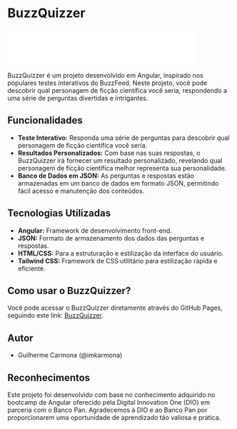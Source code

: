 # BuzzQuizzer

![BuzzQuizzer Logo](./src/assets/imgs/logo.png)

BuzzQuizzer é um projeto desenvolvido em Angular, inspirado nos populares testes interativos do BuzzFeed. Neste projeto, você pode descobrir qual personagem de ficção científica você seria, respondendo a uma série de perguntas divertidas e intrigantes.

## Funcionalidades

- **Teste Interativo:** Responda uma série de perguntas para descobrir qual personagem de ficção científica você seria.
- **Resultados Personalizados:** Com base nas suas respostas, o BuzzQuizzer irá fornecer um resultado personalizado, revelando qual personagem de ficção científica melhor representa sua personalidade.
- **Banco de Dados em JSON:** As perguntas e respostas estão armazenadas em um banco de dados em formato JSON, permitindo fácil acesso e manutenção dos conteúdos.

## Tecnologias Utilizadas

- **Angular:** Framework de desenvolvimento front-end.
- **JSON:** Formato de armazenamento dos dados das perguntas e respostas.
- **HTML/CSS:** Para a estruturação e estilização da interface do usuário.
- **Tailwind CSS:** Framework de CSS utilitário para estilização rápida e eficiente.

## Como usar o BuzzQuizzer?

Você pode acessar o BuzzQuizzer diretamente através do GitHub Pages, seguindo este link: [BuzzQuizzer](https://imkarmona.github.io/buzzquizzer-buzzfeed-clone/buzzquizzer-buzzfeed-clone/).

## Autor

- Guilherme Carmona (@imkarmona)


## Reconhecimentos

Este projeto foi desenvolvido com base no conhecimento adquirido no bootcamp de Angular oferecido pela Digital Innovation One (DIO) em parceria com o Banco Pan. Agradecemos à DIO e ao Banco Pan por proporcionarem uma oportunidade de aprendizado tão valiosa e prática.
